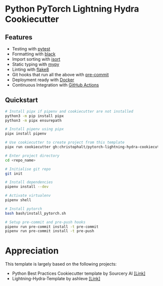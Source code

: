 # Python PyTorch Lightning Hydra Cookiecutter

## Features
- Testing with [pytest](https://docs.pytest.org/en/latest/)
- Formatting with [black](https://github.com/psf/black)
- Import sorting with [isort](https://github.com/timothycrosley/isort)
- Static typing with [mypy](http://mypy-lang.org/)
- Linting with [flake8](http://flake8.pycqa.org/en/latest/)
- Git hooks that run all the above with [pre-commit](https://pre-commit.com/)
- Deployment ready with [Docker](https://docker.com/)
- Continuous Integration with [GitHub Actions](https://github.com/features/actions)

## Quickstart
```sh
# Install pipx if pipenv and cookiecutter are not installed
python3 -m pip install pipx
python3 -m pipx ensurepath

# Install pipenv using pipx
pipx install pipenv

# Use cookiecutter to create project from this template
pipx run cookiecutter gh:christophalt/pytorch-lightning-hydra-cookiecutter

# Enter project directory
cd <repo_name>

# Initialise git repo
git init

# Install dependencies
pipenv install --dev

# Activate virtualenv
pipenv shell

# Install pytorch
bash bash/install_pytorch.sh

# Setup pre-commit and pre-push hooks
pipenv run pre-commit install -t pre-commit
pipenv run pre-commit install -t pre-push
```

# Appreciation
This template is largely based on the following projects:
- Python Best Practices Cookiecutter template by Sourcery AI [[Link]](https://github.com/sourcery-ai/python-best-practices-cookiecutter)
- Lightning-Hydra-Template by ashleve [[Link]](https://github.com/ashleve/lightning-hydra-template)
